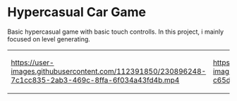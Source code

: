 # Hypercasual Car Game
 
Basic hypercasual game with basic touch controlls. In this project, i mainly focused on level generating.




<table width="100%">
<tr>
<td align="left" valign="top" width="50%">


https://user-images.githubusercontent.com/112391850/230896248-7c1cc835-2ab3-469c-8ffa-6f034a43fd4b.mp4


</td>
<td align="left" valign="top" width="50%">

 

https://user-images.githubusercontent.com/112391850/230896344-c65d24f2-519a-41bb-a732-4784e62a3a5c.mp4


 
 </td>

<td align="left" valign="top" width="50%">
 

 

https://user-images.githubusercontent.com/112391850/230897025-6e2a1c49-e36c-4db3-ad97-ab1fdcbdb6e2.mp4


 </td>

</tr>
</table>



